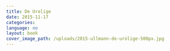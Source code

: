 ```yaml
---
title: De Urolige
date: 2015-11-17
categories:
language: no
layout: book
cover_image_path: /uploads/2015-ullmann-de-urolige-500px.jpg
---
```

